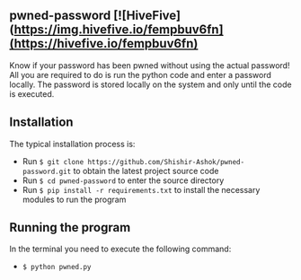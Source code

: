 pwned-password   [![HiveFive](https://img.hivefive.io/fempbuv6fn](https://hivefive.io/fempbuv6fn)
--------------
Know if your password has been pwned without using the actual password! 
All you are required to do is run the python code and enter a password locally. The password is stored locally on the system and only until the code is executed.



Installation
------------

The typical installation process is:

- Run ```$ git clone https://github.com/Shishir-Ashok/pwned-password.git``` to obtain the latest project source code
- Run ```$ cd pwned-password``` to enter the source directory
- Run ```$ pip install -r requirements.txt``` to install the necessary modules to run the program




Running the program
-------------------

In the terminal you need to execute the following command:

- ```$ python pwned.py``` 
